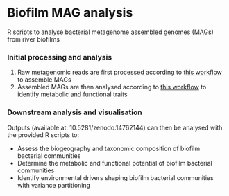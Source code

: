 # Biofilm MAG analysis
 
R scripts to analyse bacterial metagenome assembled genomes (MAGs) from river biofilms  

### Initial processing and analysis  
1. Raw metagenomic reads are first processed according to [this workflow](https://github.com/amycthorpe/metag_analysis_EA) to assemble MAGs
2. Assembled MAGs are then analysed according to [this workflow](https://github.com/amycthorpe/EA_metag_post_analysis) to identify metabolic and functional traits

### Downstream analysis and visualisation
Outputs (available at: 10.5281/zenodo.14762144) can then be analysed with the provided R scripts to:
   * Assess the biogeography and taxonomic composition of biofilm bacterial communities
   * Determine the metabolic and functional potential of biofilm bacterial communities
   * Identify environmental drivers shaping biofilm bacterial communities with variance partitioning
